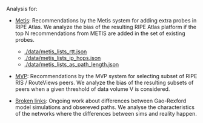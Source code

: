 Analysis for: 

- [Metis](./ANALYSIS_METIS.md): Recommendations by the Metis system for adding extra probes in RIPE Atlas. We analyze the bias of the resulting RIPE Atlas platform if the top N recommendations from METIS are added in the set of existing probes.
	- [./data/metis_lists_rtt.json](./data/metis_lists_rtt.json)
	- [./data/metis_lists_ip_hops.json](./data/metis_lists_ip_hops.json)
	- [./data/metis_lists_as_path_length.json](./data/metis_lists_as_path_length.json)


- [MVP](./ANALYSIS_MVP.md): Recommendations by the MVP system for selecting subset of RIPE RIS / RouteViews peers. We analyze the bias of the resulting subsets of peers when a given threshold of data volume V is considered.


- [Broken links](./ANALYSIS_BROKENLINKS.md): Ongoing work about differences between Gao-Rexford model simulations and obsereved paths. We analyse the characteristics of the networks where the differences between sims and reality happen.